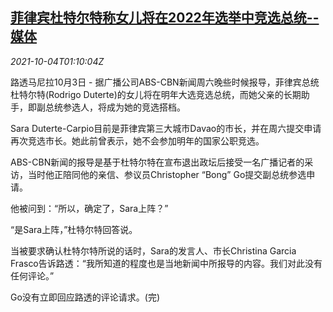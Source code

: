 <!--1633311062000-->
[菲律宾杜特尔特称女儿将在2022年选举中竞选总统--媒体](https://cn.reuters.com/article/philippines-duterte-daughter-election-10-idCNKBS2GU028)
------

<div><i>2021-10-04T01:10:04Z</i></div><p>路透马尼拉10月3日 - 据广播公司ABS-CBN新闻周六晚些时候报导，菲律宾总统杜特尔特(Rodrigo Duterte)的女儿将在明年大选竞选总统，而她父亲的长期助手，即副总统参选人，将成为她的竞选搭档。</p><p>Sara Duterte-Carpio目前是菲律宾第三大城市Davao的市长，并在周六提交申请再次竞选市长。她此前曾表示，她不会参加明年的国家公职竞选。</p><p>ABS-CBN新闻的报导是基于杜特尔特在宣布退出政坛后接受一名广播记者的采访，当时他正陪同他的亲信、参议员Christopher “Bong” Go提交副总统参选申请。</p><p>他被问到：“所以，确定了，Sara上阵？”</p><p>“是Sara上阵，”杜特尔特回答说。</p><p>当被要求确认杜特尔特所说的话时，Sara的发言人、市长Christina Garcia Frasco告诉路透：“我所知道的程度也是当地新闻中所报导的内容。我们对此没有任何评论。”</p><p>Go没有立即回应路透的评论请求。(完)</p>
